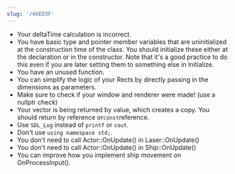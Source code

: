 ```yaml
---
slug: '/46ED3F'
---
```


- Your deltaTime calculation is incorrect.
- You have basic type and pointer member variables that are uninitialized at the construction time of the class. You should initialize these either at the declaration or in the constructor. Note that it's a good practice to do this even if you are later setting them to something else in Initialize.
- You have an unused function.
- You can simplify the logic of your Rects by directly passing in the dimensions as parameters.
- Make sure to check if your window and renderer were made! (use a nullptr check)
- Your vector is being returned by value, which creates a copy. You should return by reference or`const`reference.
- Use `SDL_Log` instead of `printf` or `cout`.
- Don't use `using namespace std;`.
- You don't need to call Actor::OnUpdate() in Laser::OnUpdate()
- You don't need to call Actor::OnUpdate() in Ship::OnUpdate()
- You can improve how you implement ship movement on OnProcessInput().
